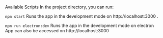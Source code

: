 Available Scripts
In the project directory, you can run:

`npm start`
Runs the app in the development mode on http://localhost:3000 .

`npm run electron:dev`
Runs the app in the development mode on electron
App can also be accessed on http://localhost:3000
